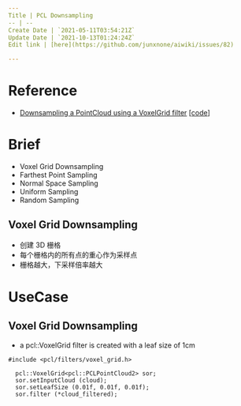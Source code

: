 ```yaml
---
Title | PCL Downsampling
-- | --
Create Date | `2021-05-11T03:54:21Z`
Update Date | `2021-10-13T01:24:24Z`
Edit link | [here](https://github.com/junxnone/aiwiki/issues/82)

---
```

# Reference
- [Downsampling a PointCloud using a VoxelGrid filter](https://pcl.readthedocs.io/projects/tutorials/en/latest/voxel_grid.html#voxelgrid) [[code](https://github.com/PointCloudLibrary/pcl/blob/master/doc/tutorials/content/sources/voxel_grid/voxel_grid.cpp)]

# Brief
- Voxel Grid Downsampling
- Farthest Point Sampling
- Normal Space Sampling
- Uniform Sampling
- Random Sampling

## Voxel Grid Downsampling

- 创建 3D 栅格
- 每个栅格内的所有点的重心作为采样点
- 栅格越大，下采样倍率越大

# UseCase
## Voxel Grid Downsampling

- a pcl::VoxelGrid filter is created with a leaf size of 1cm
```
#include <pcl/filters/voxel_grid.h>

  pcl::VoxelGrid<pcl::PCLPointCloud2> sor;
  sor.setInputCloud (cloud);
  sor.setLeafSize (0.01f, 0.01f, 0.01f);
  sor.filter (*cloud_filtered);

```
